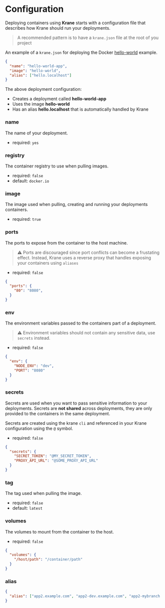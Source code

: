 # Configuration

Deploying containers using **Krane** starts with a configuration file that describes how Krane should run your deployments.

> A recommended pattern is to have a `krane.json` file at the root of you project

An example of a `krane.json` for deploying the Docker [hello-world](https://hub.docker.com/_/hello-world) example.

```json
{
  "name": "hello-world-app",    
  "image": "hello-world",       
  "alias": ["hello.localhost"]  
}
```

The above deployment configuration:

- Creates a deployment called **hello-world-app**
- Uses the image **hello-world**
- Has an alias **hello.localhost** that is automatically handled by Krane

### name

The name of your deployment.

- required: `yes`

### registry

The container registry to use when pulling images.

- required: `false`
- default: `docker.io`

### image

The image used when pulling, creating and running your deployments containers.

- required: `true`

### ports

The ports to expose from the container to the host machine.

> ⚠️ Ports are discouraged since port conflicts can become a frustating effect. Instead, Krane uses a reverse proxy that handles exposing your containers using `aliases`

- required: `false`

```json
{
  "ports": {
    "80": "8080",
  }
}
```

### env

The environment variables passed to the containers part of a deployment.

> ⚠️ Environment variables should not contain any sensitive data, use `secrets` instead.

- required: `false`

```json
{
  "env": {
    "NODE_ENV": "dev",
    "PORT": "8080"
  }
}
```

### secrets

Secrets are used when you want to pass sensitive information to your deployments. Secrets are **not shared** across deployments, they are only provided to the containers in the same deployment.

Secrets are created using the krane `cli` and referenced in your Krane configuration using the `@` symbol.

- required: `false`

```json
{
  "secrets": {
    "SECRET_TOKEN": "@MY_SECRET_TOKEN",
    "PROXY_API_URL": "@SOME_PROXY_API_URL"
  }
}
```

### tag

The tag used when pulling the image.

- required: `false`
- default: `latest`

### volumes

The volumes to mount from the container to the host.

- required: `false`

```json
{
  "volumes": {
    "/host/path": "/container/path"
  }
}
```

### alias


```json
{
  "alias": ["app2.example.com", "app2-dev.example.com", "app2-mybranch.example.com"]
}

```
